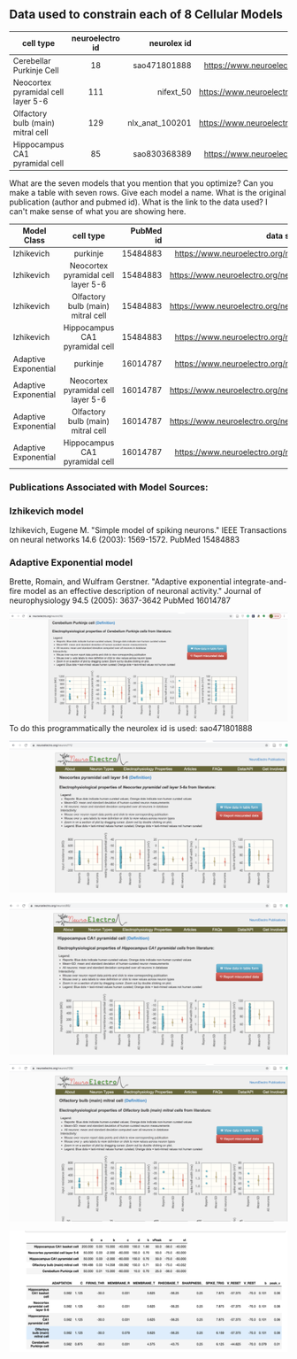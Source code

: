 
## Data used to constrain each of 8 Cellular Models


| cell type| neuroelectro id | neurolex id| data source link |
| ------------- |:-------------:| -----:| -----:|
| Cerebellar Purkinje Cell | 18 | sao471801888 | https://www.neuroelectro.org/neuron/18/ |
| Neocortex pyramidal cell layer 5-6| 111 | nifext_50| https://www.neuroelectro.org/neuron/111/ |
| Olfactory bulb (main) mitral cell | 129 | nlx_anat_100201 | https://www.neuroelectro.org/neuron/129/ |
| Hippocampus CA1 pyramidal cell | 85 | sao830368389 | https://www.neuroelectro.org/neuron/85/ |


What are the seven models that you mention that you optimize? Can you make a table with seven rows. Give each model a name. What is the original publication (author and pubmed id). What is the link to the data used? I can't make sense of what you are showing here.


| Model Class | cell type| PubMed id | data source link | 
| ------------- |:-------------:| -----:| -----:|
| Izhikevich | purkinje | 15484883 | https://www.neuroelectro.org/neuron/18/ |
| Izhikevich | Neocortex pyramidal cell layer 5-6| 15484883 | https://www.neuroelectro.org/neuron/111/| 
| Izhikevich | Olfactory bulb (main) mitral cell | 15484883 | https://www.neuroelectro.org/neuron/129/ |
| Izhikevich | Hippocampus CA1 pyramidal cell | 15484883 | https://www.neuroelectro.org/neuron/85/ |
| Adaptive Exponential | purkinje | 16014787 | https://www.neuroelectro.org/neuron/18/ |
| Adaptive Exponential | Neocortex pyramidal cell layer 5-6| 16014787 | https://www.neuroelectro.org/neuron/111/ | 
| Adaptive Exponential | Olfactory bulb (main) mitral cell | 16014787 | https://www.neuroelectro.org/neuron/129/ |
| Adaptive Exponential | Hippocampus CA1 pyramidal cell | 16014787 | https://www.neuroelectro.org/neuron/85/ |

### Publications Associated with Model Sources:

### Izhikevich model
Izhikevich, Eugene M. "Simple model of spiking neurons." IEEE Transactions on neural networks 14.6 (2003): 1569-1572.
PubMed 15484883

### Adaptive Exponential model
Brette, Romain, and Wulfram Gerstner. "Adaptive exponential integrate-and-fire model as an effective description of neuronal activity." Journal of neurophysiology 94.5 (2005): 3637-3642
PubMed 16014787

![cerebellum purkinje cell](cerebellum_purkinje_data.png)
To do this programmatically the neurolex id is used: sao471801888

![neocortical layer 4/5 pyramidal cell](neo_cortical_4_5.png)

![Hippocampus CA1 pyramidal Neuron](ca1.png)

![Olfactory Bulb Mitral Cell](olf_bulb_mit.png)

![opt_model_info.png](../Images/opt_model_info.png)





 
